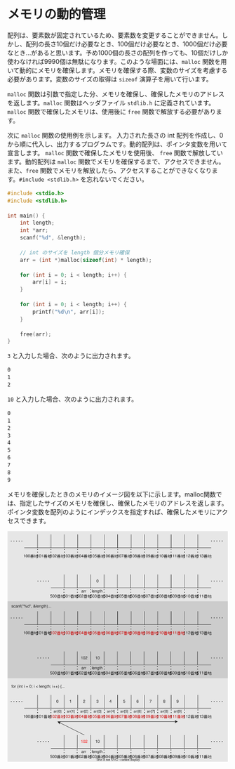 # メモリの動的管理

配列は、要素数が固定されているため、要素数を変更することができません。しかし、配列の長さ10個だけ必要なとき、100個だけ必要なとき、1000個だけ必要なとき...があると思います。予め1000個の長さの配列を作っても、10個だけしか使わなければ9990個は無駄になります。このような場面には、`malloc` 関数を用いて動的にメモリを確保します。メモリを確保する際、変数のサイズを考慮する必要があります。変数のサイズの取得は `sizeof` 演算子を用いて行います。

`malloc` 関数は引数で指定した分、メモリを確保し、確保したメモリのアドレスを返します。`malloc` 関数はヘッダファイル `stdlib.h` に定義されています。 `malloc` 関数で確保したメモリは、使用後に `free` 関数で解放する必要があります。

次に `malloc` 関数の使用例を示します。 入力された長さの int 配列を作成し、0から順に代入し、出力するプログラムです。動的配列は、ポインタ変数を用いて宣言します。 `malloc` 関数で確保したメモリを使用後、 `free` 関数で解放しています。動的配列は `malloc` 関数でメモリを確保するまで、アクセスできません。また、`free` 関数でメモリを解放したら、アクセスすることができなくなります。`#include <stdlib.h>` を忘れないでください。

```c
#include <stdio.h>
#include <stdlib.h>

int main() {
    int length;
    int *arr;
    scanf("%d", &length);

    // int のサイズを length 個分メモリ確保
    arr = (int *)malloc(sizeof(int) * length);

    for (int i = 0; i < length; i++) {
        arr[i] = i;
    }

    for (int i = 0; i < length; i++) {
        printf("%d\n", arr[i]);
    }

    free(arr);
}
```

`3` と入力した場合、次のように出力されます。

```txt
0
1
2
```

`10` と入力した場合、次のように出力されます。

```txt
0
1
2
3
4
5
6
7
8
9
```

メモリを確保したときのメモリのイメージ図を以下に示します。malloc関数では、指定したサイズのメモリを確保し、確保したメモリのアドレスを返します。ポインタ変数を配列のようにインデックスを指定すれば、確保したメモリにアクセスできます。

![メモリの確保](./1.svg)
